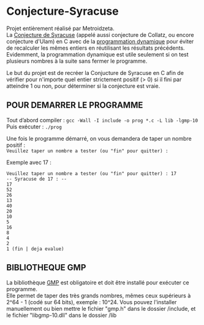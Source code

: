 # Conjecture-Syracuse
Projet entièrement réalisé par Metroidzeta.  
La [Conjecture de Syracuse](https://fr.wikipedia.org/wiki/Conjecture_de_Syracuse) (appelé aussi conjecture de Collatz, ou encore conjecture d'Ulam) en C avec de la [programmation dynamique](https://fr.wikipedia.org/wiki/Programmation_dynamique) pour éviter de recalculer les mêmes entiers en réutilisant les résultats précédents.  
Evidemment, la programmation dynamique est utile seulement si on test plusieurs nombres à la suite sans fermer le programme.  

Le but du projet est de recréer la Conjucture de Syracuse en C afin de vérifier pour n'importe quel entier strictement positif (> 0) si il fini par atteindre 1 ou non, pour déterminer si la conjecture est vraie.  

## POUR DEMARRER LE PROGRAMME

Tout d’abord compiler : ```gcc -Wall -I include -o prog *.c -L lib -lgmp-10```  
Puis exécuter : ```./prog```  

Une fois le programme démarré, on vous demandera de taper un nombre positif :  
```Veuillez taper un nombre a tester (ou "fin" pour quitter) :```  

Exemple avec 17 :  

```
Veuillez taper un nombre a tester (ou "fin" pour quitter) : 17
-- Syracuse de 17 : --
17
52
26
13
40
20
10
5
16
8
4
2
1 (fin | deja evalue)
```
## BIBLIOTHEQUE GMP

La bibliothèque [GMP](https://fr.wikipedia.org/wiki/GNU_MP) est obligatoire et doit être installé pour exécuter ce programme.  
Elle permet de taper des très grands nombres, mêmes ceux supérieurs à 2^64 - 1 (codé sur 64 bits), exemple : 10^24.
Vous pouvez l'installer manuellement ou bien mettre le fichier "gmp.h" dans le dossier /include, et le fichier "libgmp-10.dll" dans le dossier /lib